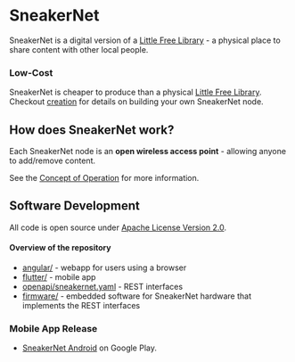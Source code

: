SneakerNet
================================================================================
SneakerNet is a digital version of a [Little Free Library][lfl] - a physical
place to share content with other local people.

### Low-Cost
SneakerNet is cheaper to produce than a physical [Little Free Library][lfl].
Checkout [creation](https://github.com/redengin/sneakernet/wiki)
for details on building your own SneakerNet node.

## How does SneakerNet work?
Each SneakerNet node is an **open wireless access point** - allowing anyone
to add/remove content.

See the [Concept of Operation](docs/conops.md) for more information.

Software Development
--------------------------------------------------------------------------------
All code is open source under [Apache License Version 2.0](LICENSE).

#### Overview of the repository
* [angular/](angular/) - webapp for users using a browser
* [flutter/](flutter/) - mobile app
* [openapi/sneakernet.yaml](openapi/sneakernet.yaml) - REST interfaces
* [firmware/](firmware/) - embedded software for SneakerNet hardware that implements
    the REST interfaces

### Mobile App Release
* [SneakerNet Android](https://play.google.com/store/apps/details?id=monster.sneakernet)
    on Google Play.



<!-- references -->
[lfl]: https://littlefreelibrary.org/
